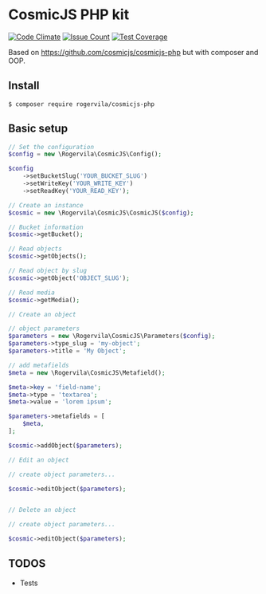 # CosmicJS PHP kit

[![Code Climate](https://codeclimate.com/github/rogervila/cosmicjs-php/badges/gpa.svg)](https://codeclimate.com/github/rogervila/cosmicjs-php)
[![Issue Count](https://codeclimate.com/github/rogervila/cosmicjs-php/badges/issue_count.svg)](https://codeclimate.com/github/rogervila/cosmicjs-php)
[![Test Coverage](https://codeclimate.com/github/rogervila/cosmicjs-php/badges/coverage.svg)](https://codeclimate.com/github/rogervila/cosmicjs-php/coverage)


Based on https://github.com/cosmicjs/cosmicjs-php but with composer and OOP.

## Install

```shell
$ composer require rogervila/cosmicjs-php
```

## Basic setup

```php
// Set the configuration
$config = new \Rogervila\CosmicJS\Config();

$config
    ->setBucketSlug('YOUR_BUCKET_SLUG')
    ->setWriteKey('YOUR_WRITE_KEY')
    ->setReadKey('YOUR_READ_KEY');

// Create an instance
$cosmic = new \Rogervila\CosmicJS\CosmicJS($config);

// Bucket information
$cosmic->getBucket();

// Read objects
$cosmic->getObjects();

// Read object by slug
$cosmic->getObject('OBJECT_SLUG');

// Read media
$cosmic->getMedia();

// Create an object

// object parameters
$parameters = new \Rogervila\CosmicJS\Parameters($config);
$parameters->type_slug = 'my-object';
$parameters->title = 'My Object';

// add metafields
$meta = new \Rogervila\CosmicJS\Metafield();

$meta->key = 'field-name';
$meta->type = 'textarea';
$meta->value = 'lorem ipsum';

$parameters->metafields = [
    $meta,
];

$cosmic->addObject($parameters);

// Edit an object

// create object parameters...

$cosmic->editObject($parameters);


// Delete an object

// create object parameters...

$cosmic->editObject($parameters);

```

## TODOS
 - Tests